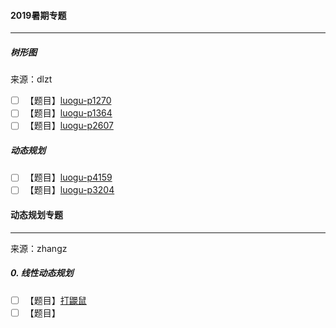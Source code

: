 #### 2019暑期专题

------

##### 树形图

来源：dlzt

- [ ] 【题目】[luogu-p1270](https://www.luogu.org/problemnew/show/P1270)
- [ ] 【题目】[luogu-p1364](https://www.luogu.org/problemnew/show/P1364)
- [ ] 【题目】[luogu-p2607](https://www.luogu.org/problemnew/show/P2607)

##### 动态规划

- [ ] 【题目】[luogu-p4159](https://www.luogu.org/problemnew/show/P4159)
- [ ] 【题目】[luogu-p3204](https://www.luogu.org/problemnew/show/P3204)

#### 动态规划专题

-----

来源：zhangz

##### 0. 线性动态规划

- [ ] 【题目】[打鼹鼠]([https://www.luogu.org/problem/P2285](https://www.luogu.org/problem/P2285))
- [ ] 【题目】[]()
<!--stackedit_data:
eyJoaXN0b3J5IjpbMTkxNjg0NTYyNl19
-->